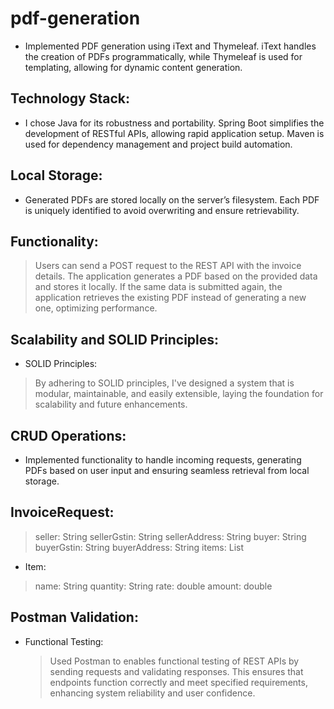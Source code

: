 # pdf-generation

* Implemented PDF generation using iText and Thymeleaf. iText handles the creation of PDFs programmatically, while Thymeleaf is used for templating, allowing for dynamic content generation.

## Technology Stack:

* I chose Java for its robustness and portability. Spring Boot simplifies the development of RESTful APIs, allowing rapid application setup. Maven is used for dependency management and project build automation.

##  Local Storage:

* Generated PDFs are stored locally on the server’s filesystem. Each PDF is uniquely identified to avoid overwriting and ensure retrievability.

## Functionality:

> Users can send a POST request to the REST API with the invoice details.
> The application generates a PDF based on the provided data and stores it locally.
> If the same data is submitted again, the application retrieves the existing PDF instead of generating a new one, optimizing performance.

## Scalability and SOLID Principles:

* SOLID Principles:
> By adhering to SOLID principles, I've designed a system that is modular, maintainable, and easily extensible, laying the foundation for scalability and future enhancements.

## CRUD Operations:
* Implemented functionality to handle incoming requests, generating PDFs based on user input and ensuring seamless retrieval from local storage.


## InvoiceRequest:
 > seller: String
 > sellerGstin: String
 > sellerAddress: String
 > buyer: String
 > buyerGstin: String
 > buyerAddress: String
 > items: List<Item>
* Item:
 > name: String
 > quantity: String
 > rate: double
 > amount: double

## Postman Validation:

* Functional Testing:
  > Used Postman to enables functional testing of REST APIs by sending requests and validating responses. This ensures that endpoints function correctly and meet specified requirements, enhancing system reliability and user confidence.
